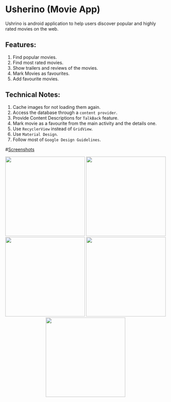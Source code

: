 # Usherino (Movie App)
 Ushrino is android application to help users discover popular and highly rated movies on the web.
 
 ## Features:
1. Find popular movies.
2. Find most rated movies.
3. Show trailers and reviews of the movies.
4. Mark Movies as favourites.
5. Add favourite movies.

## Technical Notes:
1. Cache images for not loading them again.
2. Access the database through a `content provider`.
3. Provide Content Descriptions for `TalkBack` feature.
4. Mark movie as a favourite from the main activity and the details one.
5. Use `RecyclerView` instead of `GridView`.
6. Use `Material Design`.
7. Follow most of `Google Design Guidelines`.
 
 
 #[Screenshots]( https://github.com/mohammedgmgn/Usherino/tree/master/screen%20shots)
<p align="center">
  <img src="https://github.com/mohammedgmgn/Usherino/blob/master/screen%20shots/Screenshot_2017-01-27-11-02-56.png" width="250"/>
  <img src="https://github.com/mohammedgmgn/Usherino/blob/master/screen%20shots/Screenshot_2017-01-27-11-03-16.png" width="250"/>  
   <img src="https://github.com/mohammedgmgn/Usherino/blob/master/screen%20shots/Screenshot_2017-01-27-11-03-39.png"width="250"/>  
   <img src="https://github.com/mohammedgmgn/Usherino/blob/master/screen%20shots/Screenshot_2017-01-27-11-09-46.png"width="250"/>  
   <img src="https://github.com/mohammedgmgn/Usherino/blob/master/screen%20shots/Screenshot_2017-01-27-11-14-00.png"width="250"/>  

</p>


